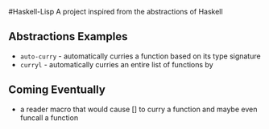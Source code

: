 #Haskell-Lisp
A project inspired from the abstractions of Haskell



## Abstractions Examples
- `auto-curry` - automatically curries a function based on its type signature
- `curryl` - automatically curries an entire list of functions by
## Coming Eventually
- a reader macro that would cause [] to curry a function and maybe even funcall a function
